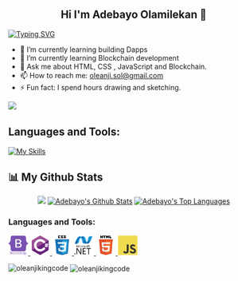 


## <h2 align="center"> Hi I'm Adebayo Olamilekan 👋  </h2>
 [![Typing SVG](https://readme-typing-svg.herokuapp.com?size=28&center=true&width=800&lines=FrontEnd+Developer+;Blockend+Developer)](https://git.io/typing-svg)

- 🔭 I’m currently learning  building Dapps 
- 🌱 I’m currently learning Blockchain development
- 💬 Ask me about HTML, CSS , JavaScript and Blockchain.
- 📫 How to reach me: oleanji.sol@gmail.com
- ⚡ Fun fact: I spend hours drawing and sketching.

![]("https://github.com/OleanjiKingCode/OleanjiKingCode/blob/9c9a349a5977740e569e318c303812e56600817e/giphy.gif" )


<h2 align="left">Languages and Tools:</h2>

[![My Skills](https://skillicons.dev/icons?i=html,css,js,next,vscode,github,solidity)](https://skillicons.dev)

## 📊 My Github Stats

<p align="center">
    <a  href="http://www.github.com/OleanjiKingCode"><img src="https://github-readme-streak-stats.herokuapp.com/?user=OleanjiKingCode&stroke=ffffff&background=0D1117&ring=5BCDEC&fire=5BCDEC&currStreakNum=ffffff&currStreakLabel=5BCDEC&sideNums=ffffff&sideLabels=ffffff&dates=ffffff&hide_border=true" width="45%"/></a>
<a  href="https://github.com/OleanjiKingCode"><img alt="Adebayo's Github Stats" src="https://github-readme-stats.vercel.app/api?username=OleanjiKingCode&show_icons=true&count_private=true&theme=react&hide_border=true&bg_color=0D1117" width="45%" /></a> 
<a  align="center"href="https://github.com/OleanjiKingCode"><img alt="Adebayo's Top Languages" src="https://github-readme-stats.vercel.app/api/top-langs/?username=OleanjiKingCode&langs_count=8&count_private=true&layout=compact&theme=react&hide_border=true&bg_color=0D1117"  /></a>

  </p>


<h3 align="left">Languages and Tools:</h3>
<p align="left"> <a href="https://getbootstrap.com" target="_blank" rel="noreferrer"> <img src="https://raw.githubusercontent.com/devicons/devicon/master/icons/bootstrap/bootstrap-plain-wordmark.svg" alt="bootstrap" width="40" height="40"/> </a> <a href="https://www.w3schools.com/cs/" target="_blank" rel="noreferrer"> <img src="https://raw.githubusercontent.com/devicons/devicon/master/icons/csharp/csharp-original.svg" alt="csharp" width="40" height="40"/> </a> <a href="https://www.w3schools.com/css/" target="_blank" rel="noreferrer"> <img src="https://raw.githubusercontent.com/devicons/devicon/master/icons/css3/css3-original-wordmark.svg" alt="css3" width="40" height="40"/> </a> <a href="https://dotnet.microsoft.com/" target="_blank" rel="noreferrer"> <img src="https://raw.githubusercontent.com/devicons/devicon/master/icons/dot-net/dot-net-original-wordmark.svg" alt="dotnet" width="40" height="40"/> </a> <a href="https://www.w3.org/html/" target="_blank" rel="noreferrer"> <img src="https://raw.githubusercontent.com/devicons/devicon/master/icons/html5/html5-original-wordmark.svg" alt="html5" width="40" height="40"/> </a> <a href="https://developer.mozilla.org/en-US/docs/Web/JavaScript" target="_blank" rel="noreferrer"> <img src="https://raw.githubusercontent.com/devicons/devicon/master/icons/javascript/javascript-original.svg" alt="javascript" width="40" height="40"/> </a> </p>

<p><img align="left" src="https://github-readme-stats.vercel.app/api/top-langs?username=oleanjikingcode&show_icons=true&locale=en&layout=compact" alt="oleanjikingcode" /></p>

<p>&nbsp;<img align="center" src="https://github-readme-stats.vercel.app/api?username=oleanjikingcode&show_icons=true&locale=en" alt="oleanjikingcode" /></p>
